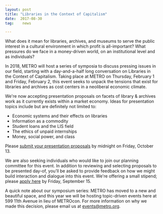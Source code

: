 ```yaml
---
layout: post
title: "Libraries in the Context of Capitalism"
date:  2017-08-30
tag:	news

---
```


What does it mean for libraries, archives, and museums to serve the public interest in a cultural environment in which profit is all-important? What pressures do we face in a money-driven world, on an institutional level and as individuals? 

In 2018, METRO will host a series of symposia to discuss pressing issues in our field, starting with a day-and-a-half long conversation on Libraries in the Context of Capitalism. Taking place at METRO on Thursday, February 1 and Friday, February 2, this event seeks to unpack the tensions that exist for libraries and archives as cost centers in a neoliberal economic climate.

We're now accepting presentation proposals on facets of library & archives work as it currently exists within a market economy. Ideas for presentation topics include but are definitely not limited to:

* Economic systems and their effects on libraries
* Information as a commodity
* Student loans and the LIS field
* The ethics of unpaid internships
* Money, social power, and class

Please [submit your presentation proposals](https://docs.google.com/forms/d/e/1FAIpQLScmBkltSdy_cpgL4sHj9OO2-aLYtWdbgEQMLMAwG7m5NSWrAQ/viewform?usp=sf_link) by midnight on Friday, October 13.

We are also seeking individuals who would like to join our planning committee for this event. In addition to reviewing and selecting proposals to be presented day-of, you’ll be asked to provide feedback on how we might build interaction and dialogue into this event. We're offering a small stipend; please [apply here](https://docs.google.com/forms/d/e/1FAIpQLSej-LkFvPVE3YPvUro9SL1w3-r4C0I8YEcqk1FfRPyqbvjD3Q/viewform?usp=sf_link) by Friday, September 15.

A quick note about our symposium series: METRO has moved to a new and beautiful space, and this year we will be hosting topic-driven events here at 599 11th Avenue in lieu of METROcon. For more information on why we made this decision, please email us at events@metro.org.
